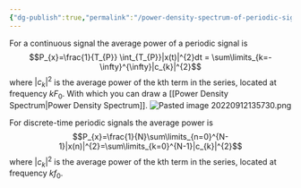 ```yaml
---
{"dg-publish":true,"permalink":"/power-density-spectrum-of-periodic-signals/","tags":["digitalsignalbehandling"]}
---
```


For a continuous signal the average power of a periodic signal is 
$$P_{x}=\frac{1}{T_{P}} \int_{T_{P}}|x(t)|^{2}dt = \sum\limits_{k=-\infty}^{\infty}|c_{k}|^{2}$$
where $|c_{k}|^{2}$ is the average power of the kth term in the series, located at frequency $kF_{0}$. With which you can draw a [[Power Density Spectrum\|Power Density Spectrum]].
![Pasted image 20220912135730.png](/img/user/images/Pasted%20image%2020220912135730.png)

For discrete-time periodic signals the average power is 
$$P_{x}=\frac{1}{N}\sum\limits_{n=0}^{N-1}|x(n)|^{2}=\sum\limits_{k=0}^{N-1}|c_{k}|^{2}$$
where $|c_{k}|^{2}$ is the average power of the kth term in the series, located at frequency $kf_{0}$. 
